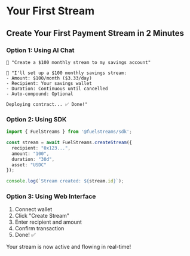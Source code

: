 # Your First Stream

## Create Your First Payment Stream in 2 Minutes

### Option 1: Using AI Chat
```
👤 "Create a $100 monthly stream to my savings account"

🤖 "I'll set up a $100 monthly savings stream:
- Amount: $100/month ($3.33/day)
- Recipient: Your savings wallet
- Duration: Continuous until cancelled
- Auto-compound: Optional

Deploying contract... ✅ Done!"
```

### Option 2: Using SDK
```typescript
import { FuelStreams } from '@fuelstreams/sdk';

const stream = await FuelStreams.createStream({
  recipient: "0x123...",
  amount: "100",
  duration: "30d",
  asset: "USDC"
});

console.log(`Stream created: ${stream.id}`);
```

### Option 3: Using Web Interface
1. Connect wallet
2. Click "Create Stream"
3. Enter recipient and amount
4. Confirm transaction
5. Done! ✅

Your stream is now active and flowing in real-time! 